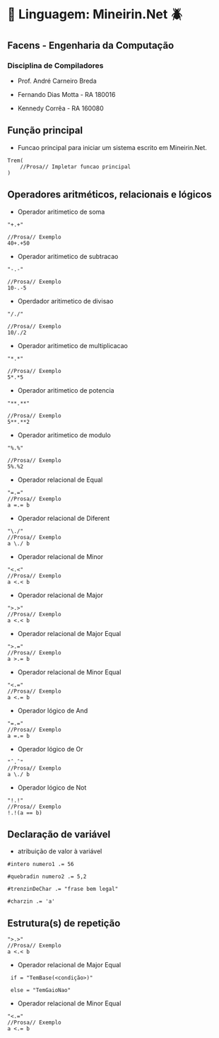 # :bug: Linguagem: Mineirin.Net :beetle:

## Facens - Engenharia da Computação

### Disciplina de Compiladores

- Prof. André Carneiro Breda

- Fernando Dias Motta - RA 180016
- Kennedy Corrêa - RA 160080

## Função principal

- Funcao principal para iniciar um sistema escrito em Mineirin.Net.

```
Trem(
    //Prosa// Impletar funcao principal
)
```

## Operadores aritméticos, relacionais e lógicos

- Operador aritimetico de soma

```
"+.+"

//Prosa// Exemplo
40+.+50

```

- Operador aritimetico de subtracao

```
"-.-"

//Prosa// Exemplo
10-.-5

```

- Operdador aritimetico de divisao

```
"/./"

//Prosa// Exemplo
10/./2

```

- Operador aritimetico de multiplicacao

```
"*.*"

//Prosa// Exemplo
5*.*5

```

- Operador aritimetico de potencia

```
"**.**"

//Prosa// Exemplo
5**.**2

```

- Operador aritimetico de modulo

```
"%.%"

//Prosa// Exemplo
5%.%2

```

- Operador relacional de Equal

```
"=.="
//Prosa// Exemplo
a =.= b
```

- Operador relacional de Diferent

```
"\./"
//Prosa// Exemplo
a \./ b
```

- Operador relacional de Minor

```
"<.<"
//Prosa// Exemplo
a <.< b
```

- Operador relacional de Major

```
">.>"
//Prosa// Exemplo
a <.< b
```

- Operador relacional de Major Equal

```
">.="
//Prosa// Exemplo
a >.= b
```

- Operador relacional de Minor Equal

```
"<.="
//Prosa// Exemplo
a <.= b
```

- Operador lógico de And

```
"=.="
//Prosa// Exemplo
a =.= b
```

- Operador lógico de Or

```
"ˆ.ˆ"
//Prosa// Exemplo
a \./ b
```

- Operador lógico de Not

```
"!.!"
//Prosa// Exemplo
!.!(a == b)
```

## Declaração de variável

- atribuição de valor à variável

```
#intero numero1 .= 56

#quebradin numero2 .= 5,2

#trenzinDeChar .= "frase bem legal"

#charzin .= 'a'
```

## Estrutura(s) de repetição

```
">.>"
//Prosa// Exemplo
a <.< b
```

- Operador relacional de Major Equal

```
 if = "TemBase(<condição>)"

 else = "TemGaioNao"
```

- Operador relacional de Minor Equal

```
"<.="
//Prosa// Exemplo
a <.= b
```
